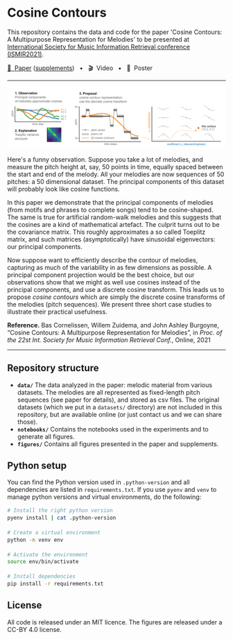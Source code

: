 Cosine Contours
============================================================

This repository contains the data and code for the paper 
'Cosine Contours: A  Multipurpose Representation for Melodies' to be presented at [International Society for Music Information Retrieval conference 
(ISMIR2021)](https://ismir2021.ismir.net/). 

[📖 &nbsp;Paper](documents/paper.pdf) ([supplements](documents/supplements.pdf)) &nbsp; • &nbsp; 🎬 &nbsp;Video &nbsp; • &nbsp; 📜 &nbsp;Poster

----

<img src="figures/teaser/teaser.jpg?raw=true" width="800" 
    title="Three approaches to mode classification in plainchant compared">

Here's a funny observation.
Suppose you take a lot of melodies, and measure the pitch height at, say, 50 points in time, equally spaced between the start and end of the melody.
All your melodies are now sequences of 50 pitches: a 50 dimensional dataset.
The principal components of this dataset will probably look like cosine functions.

In this paper we demonstrate that the principal components of melodies (from motifs and phrases to complete songs) tend to be cosine-shaped.
The same is true for artificial random-walk melodies and this suggests that the cosines are a kind of mathematical artefact.
The culprit turns out to be the covariance matrix.
This roughly approximates a so called Toeplitz matrix, and such matrices (asymptotically) have sinusoidal eigenvectors: our principal components.

Now suppose want to efficiently describe the contour of melodies, capturing as much of the variability in as few dimensions as possible. A principal component projection would be the best choice, but our observations show that we might as well use cosines instead of the principal components, and use a discrete cosine transform. This leads us to propose *cosine contours* which are simply the discrete cosine transforms of the melodies (pitch sequences).
We present three short case studies to illustrate their practical usefulness.

**Reference.**
Bas Cornelissen, Willem Zuidema, and John Ashley Burgoyne, 
“Cosine Contours: A  Multipurpose Representation for Melodies”, in 
*Proc. of the 22st Int. Society for Music Information Retrieval Conf.*, 
Online, 2021

---

Repository structure 
--------------------

- **`data/`** The data analyzed in the paper: melodic material from various datasets. The melodies are all represented as fixed-length pitch sequences (see paper for details), and stored as csv files. The original datasets (which we put in a `datasets/` directory) are not included in this repository, but are available online (or just contact us and we can share those).
- **`notebooks/`** Contains the notebooks used in the experiments and to generate all figures. 
- **`figures/`** Contains all figures presented in the paper and supplements. 

Python setup
------------

You can find the Python version used in `.python-version` and all dependencies 
are listed in `requirements.txt`. If you use `pyenv` and `venv` to manage 
python versions and virtual environments, do the following:

```bash
# Install the right python version
pyenv install | cat .python-version

# Create a virtual environment
python -m venv env

# Activate the environment
source env/bin/activate

# Install dependencies
pip install -r requirements.txt
```

License
-------

All code is released under an MIT licence. The figures are released under a
CC-BY 4.0 license.